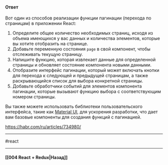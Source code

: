 #### Ответ

Вот один из способов реализации функции пагинации (перехода по страницам) в приложении React:

1. Определите общее количество необходимых страниц, исходя из объема имеющихся у вас данных и количества элементов, которые вы хотите отобразить на странице.
2. Добавьте переменную состояния `page` в свой компонент, чтобы отслеживать текущую страницу.
3. Напишите функцию, которая извлекает данные для определенной страницы и обновляет состояние компонента новыми данными.
4. Отобразите интерфейс пагинации, который может включать кнопки для перехода к следующей и предыдущей страницам, а также раскрывающийся список для выбора конкретной страницы.
5. Добавьте обработчики событий для элементов компонента пагинации, которые вызывают функцию выбора с соответствующим номером страницы.

Вы также можете использовать библиотеки пользовательского интерфейса, такие как [Material UI](https://mui.com/), для ускорения разработки, что дает вам базовые компоненты для создания функций с пагинацией.

https://habr.com/ru/articles/734980/

____
#react

____

#### [[004 React + Redux|Назад]]